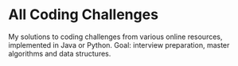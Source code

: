 # All Coding Challenges

My solutions to coding challenges from various online resources, implemented in Java or Python.
Goal: interview preparation, master algorithms and data structures.
